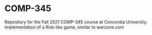 # COMP-345
Repository for the Fall 2021 COMP-345 course at Concordia University. Implementation of a Risk-like game, similar to warzone.com
